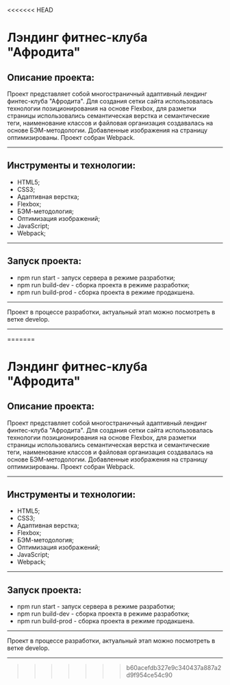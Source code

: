<<<<<<< HEAD
# Лэндинг фитнес-клуба "Афродита"

## Описание проекта:
Проект представляет собой многостраничный адаптивный лендинг финтес-клуба "Афродита". Для создания сетки сайта использовалась технологии позиционирования на основе Flexbox, для разметки страницы использовались семантическая верстка и семантические теги, наименование классов и файловая организация создавалась на основе БЭМ-методологии. Добавленные изображения на страницу оптимизированы. Проект собран Webpack.
___
## Инструменты и технологии:
* HTML5;
* CSS3;
* Адаптивная верстка;
* Flexbox;
* БЭМ-методология;
* Оптимизация изображений;
* JavaScript;
* Webpack;
___
## Запуск проекта:
* npm run start - запуск сервера в режиме разработки;
* npm run build-dev - сборка проекта в режиме разработки;
* npm run build-prod - сборка проекта в режиме продакшена.
___
Проект в процессе разработки, актуальный этап можно посмотреть в ветке develop.
___
=======
# Лэндинг фитнес-клуба "Афродита"

## Описание проекта:
Проект представляет собой многостраничный адаптивный лендинг финтес-клуба "Афродита". Для создания сетки сайта использовалась технологии позиционирования на основе Flexbox, для разметки страницы использовались семантическая верстка и семантические теги, наименование классов и файловая организация создавалась на основе БЭМ-методологии. Добавленные изображения на страницу оптимизированы. Проект собран Webpack.
___
## Инструменты и технологии:
* HTML5;
* CSS3;
* Адаптивная верстка;
* Flexbox;
* БЭМ-методология;
* Оптимизация изображений;
* JavaScript;
* Webpack;
___
## Запуск проекта:
* npm run start - запуск сервера в режиме разработки;
* npm run build-dev - сборка проекта в режиме разработки;
* npm run build-prod - сборка проекта в режиме продакшена.
___
Проект в процессе разработки, актуальный этап можно посмотреть в ветке develop.
___
>>>>>>> b60acefdb327e9c340437a887a2d9f954ce54c90
